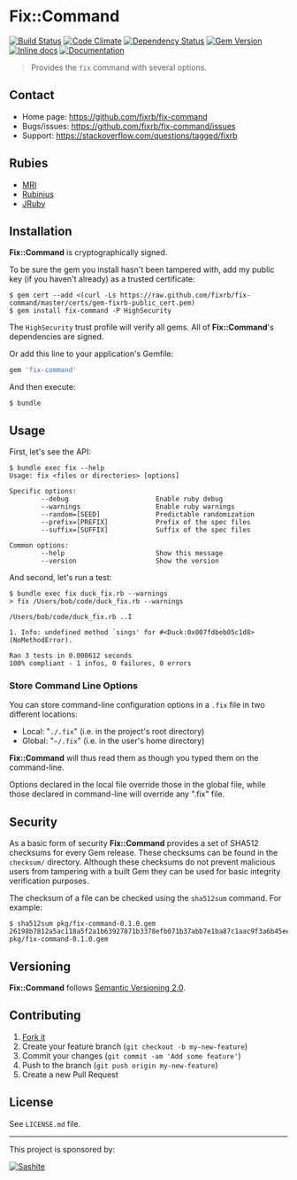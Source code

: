 # Fix::Command

[![Build Status](https://travis-ci.org/fixrb/fix-command.svg?branch=master)][travis]
[![Code Climate](https://codeclimate.com/github/fixrb/fix-command/badges/gpa.svg)][codeclimate]
[![Dependency Status](https://gemnasium.com/fixrb/fix-command.svg)][gemnasium]
[![Gem Version](https://badge.fury.io/rb/fix-command.svg)][gem]
[![Inline docs](http://inch-ci.org/github/fixrb/fix-command.svg?branch=master)][inchpages]
[![Documentation](http://img.shields.io/:yard-docs-38c800.svg)][rubydoc]

> Provides the `fix` command with several options.

## Contact

* Home page: https://github.com/fixrb/fix-command
* Bugs/issues: https://github.com/fixrb/fix-command/issues
* Support: https://stackoverflow.com/questions/tagged/fixrb

## Rubies

* [MRI](https://www.ruby-lang.org/)
* [Rubinius](http://rubini.us/)
* [JRuby](http://jruby.org/)

## Installation

__Fix::Command__ is cryptographically signed.

To be sure the gem you install hasn't been tampered with, add my public key (if you haven't already) as a trusted certificate:

    $ gem cert --add <(curl -Ls https://raw.github.com/fixrb/fix-command/master/certs/gem-fixrb-public_cert.pem)
    $ gem install fix-command -P HighSecurity

The `HighSecurity` trust profile will verify all gems.  All of __Fix::Command__'s dependencies are signed.

Or add this line to your application's Gemfile:

```ruby
gem 'fix-command'
```

And then execute:

    $ bundle

## Usage

First, let's see the API:

    $ bundle exec fix --help
    Usage: fix <files or directories> [options]

    Specific options:
            --debug                      Enable ruby debug
            --warnings                   Enable ruby warnings
            --random=[SEED]              Predictable randomization
            --prefix=[PREFIX]            Prefix of the spec files
            --suffix=[SUFFIX]            Suffix of the spec files

    Common options:
            --help                       Show this message
            --version                    Show the version

And second, let's run a test:

    $ bundle exec fix duck_fix.rb --warnings
    > fix /Users/bob/code/duck_fix.rb --warnings

    /Users/bob/code/duck_fix.rb ..I

    1. Info: undefined method `sings' for #<Duck:0x007fdbeb05c1d8> (NoMethodError).

    Ran 3 tests in 0.000612 seconds
    100% compliant - 1 infos, 0 failures, 0 errors

### Store Command Line Options

You can store command-line configuration options in a `.fix` file in two different locations:

* Local: "`./.fix`" (i.e. in the project's root directory)
* Global: "`~/.fix`" (i.e. in the user's home directory)

__Fix::Command__ will thus read them as though you typed them on the command-line.

Options declared in the local file override those in the global file, while those declared in command-line will override any ".fix" file.

## Security

As a basic form of security __Fix::Command__ provides a set of SHA512 checksums for every Gem release.  These checksums can be found in the `checksum/` directory.  Although these checksums do not prevent malicious users from tampering with a built Gem they can be used for basic integrity verification purposes.

The checksum of a file can be checked using the `sha512sum` command.  For example:

    $ sha512sum pkg/fix-command-0.1.0.gem
    26198b7812a5ac118a5f2a1b63927871b3378efb071b37abb7e1ba87c1aac9f3a6b45eeae87d9dc647b194c15171b13f15e46503a9a1440b1233faf924381ff5  pkg/fix-command-0.1.0.gem

## Versioning

__Fix::Command__ follows [Semantic Versioning 2.0](http://semver.org/).

## Contributing

1. [Fork it](https://github.com/fixrb/fix-command/fork)
2. Create your feature branch (`git checkout -b my-new-feature`)
3. Commit your changes (`git commit -am 'Add some feature'`)
4. Push to the branch (`git push origin my-new-feature`)
5. Create a new Pull Request

## License

See `LICENSE.md` file.

[gem]: https://rubygems.org/gems/fix-command
[travis]: https://travis-ci.org/fixrb/fix-command
[codeclimate]: https://codeclimate.com/github/fixrb/fix-command
[gemnasium]: https://gemnasium.com/fixrb/fix-command
[inchpages]: http://inch-ci.org/github/fixrb/fix-command
[rubydoc]: http://rubydoc.info/gems/fix-command/frames

***

This project is sponsored by:

[![Sashite](http://www.sashite.com/assets/img/sashite.png)](http://www.sashite.com/)

